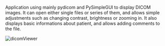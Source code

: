 Application using mainly pydicom and PySimpleGUI to display DICOM images.
It can open either single files or series of them, and allows simple adjustments such as changing contrast, brightness or zooming in.
It also displays basic informations about patient, and allows adding comments to the file.

![dicomViewer](https://user-images.githubusercontent.com/81644484/173112882-309897a4-2d94-4bec-bd94-266c0a85a7b8.gif)

